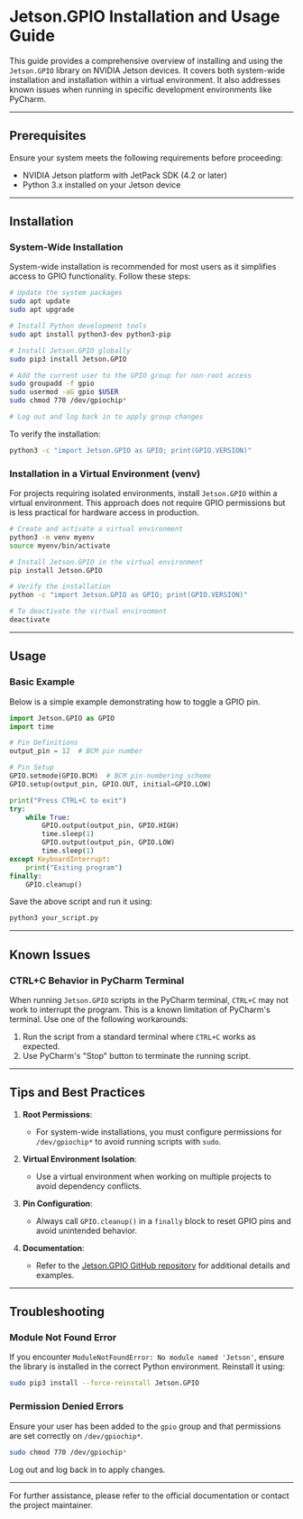 
# Jetson.GPIO Installation and Usage Guide

This guide provides a comprehensive overview of installing and using the `Jetson.GPIO` library on NVIDIA Jetson devices. It covers both system-wide installation and installation within a virtual environment. It also addresses known issues when running in specific development environments like PyCharm.

---

## Prerequisites
Ensure your system meets the following requirements before proceeding:

- NVIDIA Jetson platform with JetPack SDK (4.2 or later)
- Python 3.x installed on your Jetson device

---

## Installation

### System-Wide Installation
System-wide installation is recommended for most users as it simplifies access to GPIO functionality. Follow these steps:

```bash
# Update the system packages
sudo apt update
sudo apt upgrade

# Install Python development tools
sudo apt install python3-dev python3-pip

# Install Jetson.GPIO globally
sudo pip3 install Jetson.GPIO

# Add the current user to the GPIO group for non-root access
sudo groupadd -f gpio
sudo usermod -aG gpio $USER
sudo chmod 770 /dev/gpiochip*

# Log out and log back in to apply group changes
```

To verify the installation:

```bash
python3 -c "import Jetson.GPIO as GPIO; print(GPIO.VERSION)"
```

### Installation in a Virtual Environment (venv)
For projects requiring isolated environments, install `Jetson.GPIO` within a virtual environment. This approach does not require GPIO permissions but is less practical for hardware access in production.

```bash
# Create and activate a virtual environment
python3 -m venv myenv
source myenv/bin/activate

# Install Jetson.GPIO in the virtual environment
pip install Jetson.GPIO

# Verify the installation
python -c "import Jetson.GPIO as GPIO; print(GPIO.VERSION)"

# To deactivate the virtual environment
deactivate
```

---

## Usage

### Basic Example
Below is a simple example demonstrating how to toggle a GPIO pin.

```python
import Jetson.GPIO as GPIO
import time

# Pin Definitions
output_pin = 12  # BCM pin number

# Pin Setup
GPIO.setmode(GPIO.BCM)  # BCM pin-numbering scheme
GPIO.setup(output_pin, GPIO.OUT, initial=GPIO.LOW)

print("Press CTRL+C to exit")
try:
    while True:
        GPIO.output(output_pin, GPIO.HIGH)
        time.sleep(1)
        GPIO.output(output_pin, GPIO.LOW)
        time.sleep(1)
except KeyboardInterrupt:
    print("Exiting program")
finally:
    GPIO.cleanup()
```

Save the above script and run it using:

```bash
python3 your_script.py
```

---

## Known Issues

### CTRL+C Behavior in PyCharm Terminal
When running `Jetson.GPIO` scripts in the PyCharm terminal, `CTRL+C` may not work to interrupt the program. This is a known limitation of PyCharm's terminal. Use one of the following workarounds:

1. Run the script from a standard terminal where `CTRL+C` works as expected.
2. Use PyCharm's "Stop" button to terminate the running script.

---

## Tips and Best Practices

1. **Root Permissions**:
   - For system-wide installations, you must configure permissions for `/dev/gpiochip*` to avoid running scripts with `sudo`.

2. **Virtual Environment Isolation**:
   - Use a virtual environment when working on multiple projects to avoid dependency conflicts.

3. **Pin Configuration**:
   - Always call `GPIO.cleanup()` in a `finally` block to reset GPIO pins and avoid unintended behavior.

4. **Documentation**:
   - Refer to the [Jetson.GPIO GitHub repository](https://github.com/NVIDIA/jetson-gpio) for additional details and examples.

---

## Troubleshooting

### Module Not Found Error
If you encounter `ModuleNotFoundError: No module named 'Jetson'`, ensure the library is installed in the correct Python environment. Reinstall it using:

```bash
sudo pip3 install --force-reinstall Jetson.GPIO
```

### Permission Denied Errors
Ensure your user has been added to the `gpio` group and that permissions are set correctly on `/dev/gpiochip*`.

```bash
sudo chmod 770 /dev/gpiochip*
```

Log out and log back in to apply changes.

---

For further assistance, please refer to the official documentation or contact the project maintainer.
